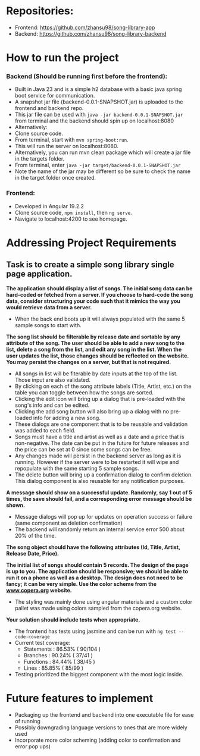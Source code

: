 # Repositories:
- Frontend: https://github.com/zhansu98/song-library-app
- Backend: https://github.com/zhansu98/song-library-backend

# How to run the project
 ### Backend (Should be running first before the frontend):
- Built in Java 23 and is a simple h2 database with a basic java spring boot service for communication.
- A snapshot jar file (backend-0.0.1-SNAPSHOT.jar) is uploaded to the frontend and backend repo.
- This jar file can be used with ```java -jar backend-0.0.1-SNAPSHOT.jar``` from terminal and the backend should spin up on localhost:8080
- Alternatively:
- Clone source code.
- From terminal, start with ```mvn spring-boot:run```.
- This will run the server on localhost:8080.
- Alternatively, you can run mvn clean package which will create a jar file in the targets folder.
- From terminal, enter ```java -jar target/backend-0.0.1-SNAPSHOT.jar```
- Note the name of the jar may be different so be sure to check the name in the target folder once created.

### Frontend:
- Developed in Angular 19.2.2
- Clone source code, ```npm install```, then ```ng serve```.
- Navigate to localhost:4200 to see homepage.


# Addressing Project Requirements

## Task is to create a simple song library single page application.

**The application should display a list of songs. The initial song data can be hard-coded or fetched from a
server. If you choose to hard-code the song data, consider structuring your code such that it mimics the
way you would retrieve data from a server.**
- When the back end boots up it will always populated with the same 5 sample songs to start with.

**The song list should be filterable by release date and sortable by any attribute of the song.
The user should be able to add a new song to the list, delete a song from the list, and edit any song in the list.
When the user updates the list, those changes should be reflected on the website. You may persist the
changes on a server, but that is not required.**
- All songs in list will be fiterable by date inputs at the top of the list. Those input are also validated.
- By clicking on each of the song attribute labels (Title, Artist, etc.) on the table you can toggle between how the songs are sorted.
- Clicking the edit icon will bring up a dialog that is pre-loaded with the song's info and can be edited.
- Clicking the add song button will also bring up a dialog with no pre-loaded info for adding a new song.
- These dialogs are one component that is to be reusable and validation was added to each field.
- Songs must have a title and artist as well as a date and a price that is non-negative. The date can be put in the future for future releases and the price can be set at 0 since some songs can be free.
- Any changes made will persist in the backend server as long as it is running. However if the server were to be restarted it will wipe and repopulate with the same starting 5 sample songs.
- The delete button will bring up a confirmation dialog to confirm deletion. This dialog component is also reusable for any notification purposes.

**A message should show on a successful update. Randomly, say 1 out of 5 times, the save should fail, and
a corresponding error message should be shown.**

- Message dialogs will pop up for updates on operation success or failure (same component as deletion confirmation)
- The backend will randomly return an internal service error 500 about 20% of the time.

**The song object should have the following attributes (Id, Title, Artist, Release Date, Price).**

**The initial list of songs should contain 5 records.
The design of the page is up to you. The application should be responsive; we should be able to run it on
a phone as well as a desktop. The design does not need to be fancy; it can be very simple. Use the color
scheme from the www.copera.org website.**

- The styling was mainly done using angular materials and a custom color pallet was made using colors sampled from the copera.org website.

**Your solution should include tests when appropriate.**

- The frontend has tests using jasmine and can be run with ```ng test --code-coverage```
- Current test coverage:
    - Statements   : 86.53% ( 90/104 )
    - Branches     : 90.24% ( 37/41 )
    - Functions    : 84.44% ( 38/45 )
    - Lines        : 85.85% ( 85/99 )
- Testing prioritized the biggest component with the most logic inside.

# Future features to implement
- Packaging up the frontend and backend into one executable file for ease of running
- Possibly downgrading language versions to ones that are more widely used
- Incorporate more color scheming (adding color to confirmation and error pop ups)